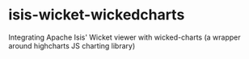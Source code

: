 isis-wicket-wickedcharts
========================

Integrating Apache Isis' Wicket viewer with wicked-charts (a wrapper around highcharts JS charting library)